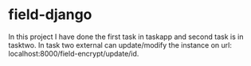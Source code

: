# field-django
In this project I have done the first task in taskapp and second task is in tasktwo.
In task two external can update/modify the instance on url: localhost:8000/field-encrypt/update/id.
